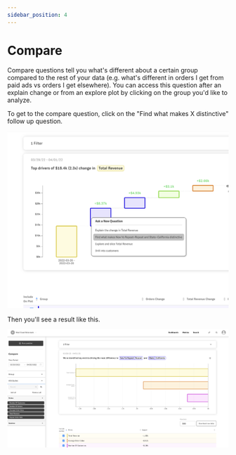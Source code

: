 ```yaml
---
sidebar_position: 4
---
```


# Compare

Compare questions tell you what's different about a certain group compared to the rest of your data (e.g. what's different in orders I get from paid ads vs orders I get elsewhere).  You can access this question after an explain change or from an explore plot by clicking on the group you'd like to analyze. 

To get to the compare question, click on the "Find what makes X distinctive" follow up question.

![compare-follow-up](../assets/compare-follow-up.png)

Then you'll see a result like this.

![compare](../assets/compare.png)

